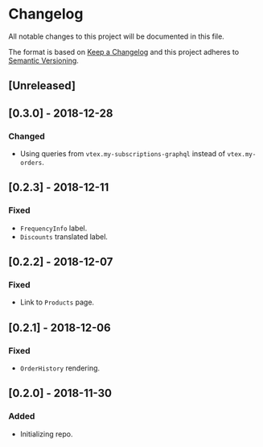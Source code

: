 # Changelog

All notable changes to this project will be documented in this file.

The format is based on [Keep a Changelog](http://keepachangelog.com/en/1.0.0/)
and this project adheres to [Semantic Versioning](http://semver.org/spec/v2.0.0.html).

## [Unreleased]

## [0.3.0] - 2018-12-28
### Changed
- Using queries from `vtex.my-subscriptions-graphql` instead of `vtex.my-orders`.

## [0.2.3] - 2018-12-11
### Fixed
- `FrequencyInfo` label.
- `Discounts` translated label.

## [0.2.2] - 2018-12-07
### Fixed
- Link to `Products` page.

## [0.2.1] - 2018-12-06
### Fixed
- `OrderHistory` rendering.  

## [0.2.0] - 2018-11-30

### Added

- Initializing repo.
